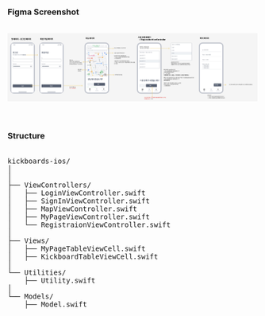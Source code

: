 
### Figma Screenshot

&nbsp;&nbsp;&nbsp;&nbsp;<img src="FigmaScreenshot.png"><br/><br/>

#

### Structure

<pre>  
kickboards-ios/
│
│
├── ViewControllers/
│   ├── LoginViewController.swift
│   ├── SignInViewController.swift
│   ├── MapViewController.swift
│   ├── MyPageViewController.swift
│   └── RegistraionViewController.swift
│
├── Views/
│   ├── MyPageTableViewCell.swift
│   ├── KickboardTableViewCell.swift
│
└── Utilities/
    ├── Utility.swift
│
└── Models/
    ├── Model.swift
    
</pre>
